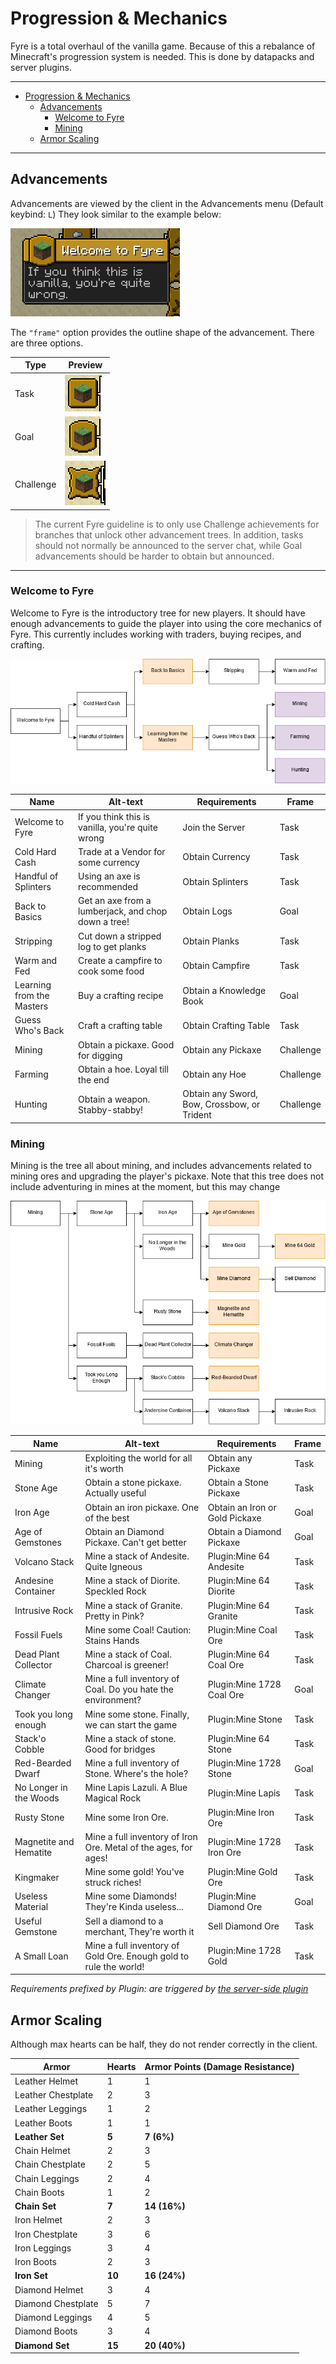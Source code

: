 # Progression & Mechanics

Fyre is a total overhaul of the vanilla game. Because of this a rebalance of
Minecraft's progression system is needed. This is done by datapacks and server
plugins.

---

- [Progression & Mechanics](#progression--mechanics)
	- [Advancements](#advancements)
		- [Welcome to Fyre](#welcome-to-fyre)
		- [Mining](#mining)
	- [Armor Scaling](#armor-scaling)

---

## Advancements

Advancements are viewed by the client in the Advancements menu (Default keybind: `L`)
They look similar to the example below:

![Advancement](img/Advancement-Example.png)

The `"frame"` option provides the outline shape of the advancement. There are
three options.

| Type      | Preview                                         |
| --------- | ----------------------------------------------- |
| Task      | ![Square Advancement](img/Frame-Task.png)       |
| Goal      | ![Rounded Advancement](img/Frame-Goal.png)      |
| Challenge | ![Starred Advancement](img/Frame-Challenge.png) |

> The current Fyre guideline is to only use Challenge achievements for branches
> that unlock other advancement trees. In addition, tasks should not normally be
> announced to the server chat, while Goal advancements should be harder to
> obtain but announced.

---

### Welcome to Fyre

Welcome to Fyre is the introductory tree for new players. It should have enough
advancements to guide the player into using the core mechanics of Fyre. This
currently includes working with traders, buying recipes, and crafting.

![Flowchart of Welcome Advancements](img/Advancements-Welcome.png)

| Name                      | Alt-text                                            | Requirements                                | Frame     |
| ------------------------- | --------------------------------------------------- | ------------------------------------------- | --------- |
| Welcome to Fyre           | If you think this is vanilla, you're quite wrong    | Join the Server                             | Task      |
| Cold Hard Cash            | Trade at a Vendor for some currency                 | Obtain Currency                             | Task      |
| Handful of Splinters      | Using an axe is recommended                         | Obtain Splinters                            | Task      |
| Back to Basics            | Get an axe from a lumberjack, and chop down a tree! | Obtain Logs                                 | Goal      |
| Stripping                 | Cut down a stripped log to get planks               | Obtain Planks                               | Task      |
| Warm and Fed              | Create a campfire to cook some food                 | Obtain Campfire                             | Task      |
| Learning from the Masters | Buy a crafting recipe                               | Obtain a Knowledge Book                     | Goal      |
| Guess Who's Back          | Craft a crafting table                              | Obtain Crafting Table                       | Task      |
| Mining                    | Obtain a pickaxe. Good for digging                  | Obtain any Pickaxe                          | Challenge |
| Farming                   | Obtain a hoe. Loyal till the end                    | Obtain any Hoe                              | Challenge |
| Hunting                   | Obtain a weapon. Stabby-stabby!                     | Obtain any Sword, Bow, Crossbow, or Trident | Challenge |

### Mining

Mining is the tree all about mining, and includes advancements related to mining
ores and upgrading the player's pickaxe. Note that this tree does not include
adventuring in mines at the moment, but this may change

![Flowchart of Mining Advancements](img/Advancements-Mining.png)

| Name                   | Alt-text                                                          | Requirements                   | Frame |
| ---------------------- | ----------------------------------------------------------------- | ------------------------------ | ----- |
| Mining                 | Exploiting the world for all it's worth                           | Obtain any Pickaxe             | Task  |
| Stone Age              | Obtain a stone pickaxe. Actually useful                           | Obtain a Stone Pickaxe         | Task  |
| Iron Age               | Obtain an iron pickaxe. One of the best                           | Obtain an Iron or Gold Pickaxe | Goal  |
| Age of Gemstones       | Obtain an Diamond Pickaxe. Can't get better                       | Obtain a Diamond Pickaxe       | Goal  |
| Volcano Stack          | Mine a stack of Andesite. Quite Igneous                           | Plugin:Mine 64 Andesite        | Task  |
| Andesine Container     | Mine a stack of Diorite. Speckled Rock                            | Plugin:Mine 64 Diorite         | Task  |
| Intrusive Rock         | Mine a stack of Granite. Pretty in Pink?                          | Plugin:Mine 64 Granite         | Task  |
| Fossil Fuels           | Mine some Coal! Caution: Stains Hands                             | Plugin:Mine Coal Ore           | Task  |
| Dead Plant Collector   | Mine a stack of Coal. Charcoal is greener!                        | Plugin:Mine 64 Coal Ore        | Task  |
| Climate Changer        | Mine a full inventory of Coal. Do you hate the environment?       | Plugin:Mine 1728 Coal Ore      | Goal  |
| Took you long enough   | Mine some stone. Finally, we can start the game                   | Plugin:Mine Stone              | Task  |
| Stack'o Cobble         | Mine a stack of stone. Good for bridges                           | Plugin:Mine 64 Stone           | Task  |
| Red-Bearded Dwarf      | Mine a full inventory of Stone. Where's the hole?                 | Plugin:Mine 1728 Stone         | Goal  |
| No Longer in the Woods | Mine Lapis Lazuli. A Blue Magical Rock                            | Plugin:Mine Lapis              | Task  |
| Rusty Stone            | Mine some Iron Ore.                                               | Plugin:Mine Iron Ore           | Task  |
| Magnetite and Hematite | Mine a full inventory of Iron Ore. Metal of the ages, for ages!   | Plugin:Mine 1728 Iron Ore      | Task  |
| Kingmaker              | Mine some gold! You've struck riches!                             | Plugin:Mine Gold Ore           | Task  |
| Useless Material       | Mine some Diamonds! They're Kinda useless...                      | Plugin:Mine Diamond Ore        | Goal  |
| Useful Gemstone        | Sell a diamond to a merchant, They're worth it                    | Sell Diamond Ore               | Task  |
| A Small Loan           | Mine a full inventory of Gold Ore. Enough gold to rule the world! | Plugin:Mine 1728 Gold          | Task  |

*Requirements prefixed by Plugin: are triggered by [the server-side plugin](../plugin/README.md)*

## Armor Scaling

Although max hearts can be half, they do not render correctly in the client.

| Armor              | Hearts | Armor Points (Damage Resistance) |
| ------------------ | ------ | -------------------------------- |
| Leather Helmet     | 1      | 1                                |
| Leather Chestplate | 2      | 3                                |
| Leather Leggings   | 1      | 2                                |
| Leather Boots      | 1      | 1                                |
| **Leather Set**    | **5**  | **7 (6%)**                       |
| Chain Helmet       | 2      | 3                                |
| Chain Chestplate   | 2      | 5                                |
| Chain Leggings     | 2      | 4                                |
| Chain Boots        | 1      | 2                                |
| **Chain Set**      | **7**  | **14  (16%)**                    |
| Iron Helmet        | 2      | 3                                |
| Iron Chestplate    | 3      | 6                                |
| Iron Leggings      | 3      | 4                                |
| Iron Boots         | 2      | 3                                |
| **Iron Set**       | **10** | **16  (24%)**                    |
| Diamond Helmet     | 3      | 4                                |
| Diamond Chestplate | 5      | 7                                |
| Diamond Leggings   | 4      | 5                                |
| Diamond Boots      | 3      | 4                                |
| **Diamond Set**    | **15** | **20 (40%)**                     |
